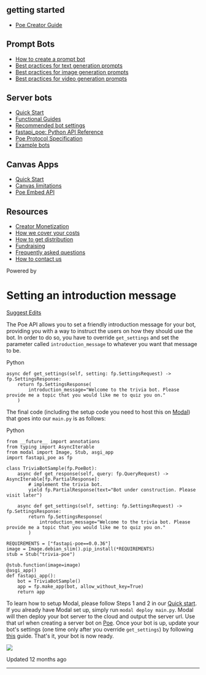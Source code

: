 getting started
---------------

* [Poe Creator Guide](/docs/welcome-to-poe-for-creators)

Prompt Bots
-----------

* [How to create a prompt bot](/docs/how-to-create-a-prompt-bot)
* [Best practices for text generation prompts](/docs/best-practice-text-generation)
* [Best practices for image generation prompts](/docs/best-practices-image-generation-bots)
* [Best practices for video generation prompts](/docs/best-practices-for-video-generation-prompts)

Server bots
-----------

* [Quick Start](/docs/quick-start)
* [Functional Guides](/docs/server-bots-functional-guides)
* [Recommended bot settings](/docs/recommended-bot-settings)
* [fastapi\_poe: Python API Reference](/docs/fastapi_poe-python-reference)
* [Poe Protocol Specification](/docs/poe-protocol-specification)
* [Example bots](/docs/examples)

Canvas Apps
-----------

* [Quick Start](/docs/canvas-app-quick-start)
* [Canvas limitations](/docs/canvas-limitations)
* [Poe Embed API](/docs/poe-embed-api)

Resources
---------

* [Creator Monetization](/docs/creator-monetization)
* [How we cover your costs](/docs/how-we-cover-your-costs)
* [How to get distribution](/docs/how-to-get-distribution)
* [Fundraising](/docs/fundraising)
* [Frequently asked questions](/docs/frequently-asked-questions)
* [How to contact us](/docs/how-to-contact-us)

Powered by

Setting an introduction message
===============================

[Suggest Edits](/edit/setting-an-introduction-message)

The Poe API allows you to set a friendly introduction message for your bot, providing you with a way to instruct the users on how they should use the bot. In order to do so, you have to override `get_settings` and set the parameter called `introduction_message` to whatever you want that message to be.

Python

```
async def get_settings(self, setting: fp.SettingsRequest) -> fp.SettingsResponse:
    return fp.SettingsResponse(
        introduction_message="Welcome to the trivia bot. Please provide me a topic that you would like me to quiz you on."
    )

```

The final code (including the setup code you need to host this on [Modal](https://modal.com/)) that goes into our `main.py` is as follows:

Python

```
from __future__ import annotations
from typing import AsyncIterable
from modal import Image, Stub, asgi_app
import fastapi_poe as fp

class TriviaBotSample(fp.PoeBot):
    async def get_response(self, query: fp.QueryRequest) -> AsyncIterable[fp.PartialResponse]:
        # implement the trivia bot.
        yield fp.PartialResponse(text="Bot under construction. Please visit later")

    async def get_settings(self, setting: fp.SettingsRequest) -> fp.SettingsResponse:
        return fp.SettingsResponse(
            introduction_message="Welcome to the trivia bot. Please provide me a topic that you would like me to quiz you on."
        )
    
REQUIREMENTS = ["fastapi-poe==0.0.36"]
image = Image.debian_slim().pip_install(*REQUIREMENTS)
stub = Stub("trivia-poe")

@stub.function(image=image)
@asgi_app()
def fastapi_app():
    bot = TriviaBotSample()
    app = fp.make_app(bot, allow_without_key=True)
    return app

```

To learn how to setup Modal, please follow Steps 1 and 2 in our [Quick start](/docs/quick-start). If you already have Modal set up, simply run `modal deploy main.py`. Modal will then deploy your bot server to the cloud and output the server url. Use that url when creating a server bot on [Poe](https://poe.com/create_bot?server=1). Once your bot is up, update your bot's settings (one time only after you override `get_settings`) by following [this](/docs/updating-bot-settings) guide. That's it, your bot is now ready.

![](https://files.readme.io/f75dde0-image.png)

Updated 12 months ago

---